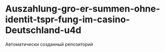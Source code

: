 # Auszahlung-gro-er-summen-ohne-identit-tspr-fung-im-casino-Deutschland-u4d
Автоматически созданный репозиторий
